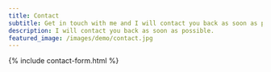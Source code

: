 ```yaml
---
title: Contact
subtitle: Get in touch with me and I will contact you back as soon as possible.
description: I will contact you back as soon as possible.
featured_image: /images/demo/contact.jpg
---
```


{% include contact-form.html %}


